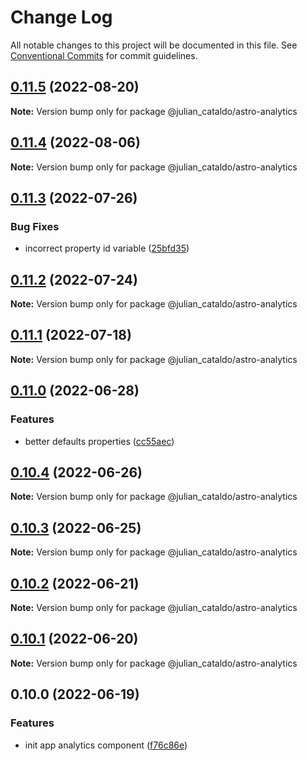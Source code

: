 # Change Log

All notable changes to this project will be documented in this file.
See [Conventional Commits](https://conventionalcommits.org) for commit guidelines.

## [0.11.5](https://github.com/JulianCataldo/web-garden/compare/@julian_cataldo/astro-analytics@0.11.4...@julian_cataldo/astro-analytics@0.11.5) (2022-08-20)

**Note:** Version bump only for package @julian_cataldo/astro-analytics





## [0.11.4](https://github.com/JulianCataldo/web-garden/compare/@julian_cataldo/astro-analytics@0.11.3...@julian_cataldo/astro-analytics@0.11.4) (2022-08-06)

**Note:** Version bump only for package @julian_cataldo/astro-analytics





## [0.11.3](https://github.com/JulianCataldo/web-garden/compare/@julian_cataldo/astro-analytics@0.11.2...@julian_cataldo/astro-analytics@0.11.3) (2022-07-26)


### Bug Fixes

* incorrect property id variable ([25bfd35](https://github.com/JulianCataldo/web-garden/commit/25bfd35c54878919e484b6ffbb8a767ea6d38592))



## [0.11.2](https://github.com/JulianCataldo/web-garden/compare/@julian_cataldo/astro-analytics@0.11.1...@julian_cataldo/astro-analytics@0.11.2) (2022-07-24)

**Note:** Version bump only for package @julian_cataldo/astro-analytics





## [0.11.1](https://github.com/JulianCataldo/web-garden/compare/@julian_cataldo/astro-analytics@0.11.0...@julian_cataldo/astro-analytics@0.11.1) (2022-07-18)

**Note:** Version bump only for package @julian_cataldo/astro-analytics

## [0.11.0](https://github.com/JulianCataldo/web-garden/compare/@julian_cataldo/astro-analytics@0.10.4...@julian_cataldo/astro-analytics@0.11.0) (2022-06-28)

### Features

- better defaults properties ([cc55aec](https://github.com/JulianCataldo/web-garden/commit/cc55aecd0ea8051ab268c391cb5a28372d7ca896))

## [0.10.4](https://github.com/JulianCataldo/web-garden/compare/@julian_cataldo/astro-analytics@0.10.3...@julian_cataldo/astro-analytics@0.10.4) (2022-06-26)

**Note:** Version bump only for package @julian_cataldo/astro-analytics

## [0.10.3](https://github.com/JulianCataldo/web-garden/compare/@julian_cataldo/astro-analytics@0.10.2...@julian_cataldo/astro-analytics@0.10.3) (2022-06-25)

**Note:** Version bump only for package @julian_cataldo/astro-analytics

## [0.10.2](https://github.com/JulianCataldo/web-garden/compare/@julian_cataldo/astro-analytics@0.10.1...@julian_cataldo/astro-analytics@0.10.2) (2022-06-21)

**Note:** Version bump only for package @julian_cataldo/astro-analytics

## [0.10.1](https://github.com/JulianCataldo/web-garden/compare/@julian_cataldo/astro-analytics@0.10.0...@julian_cataldo/astro-analytics@0.10.1) (2022-06-20)

**Note:** Version bump only for package @julian_cataldo/astro-analytics

## 0.10.0 (2022-06-19)

### Features

- init app analytics component ([f76c86e](https://github.com/JulianCataldo/web-garden/commit/f76c86ea2681851540e9815192bb669f4f0b7831))
